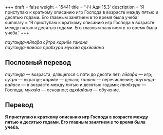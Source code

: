 +++
draft = false
weight = 15441
title = 'ЧЧ Ади 15.3'
description = 'Я приступаю к краткому описанию игр Господа в возрасте между пятью и десятью годами. Его главным занятием в то время была учеба.'
summary = 'Я приступаю к краткому описанию игр Господа в возрасте между пятью и десятью годами. Его главным занятием в то время была учеба.'
+++

_пауган̣д̣а-лӣла̄ра сӯтра карийе ган̣ана  
пауган̣д̣а-вайасе прабхура мукхйа адхйайана_

## Пословный перевод

_пауган̣д̣а_ — возраста, длящегося с пяти до десяти лет; _лӣла̄ра_ — игр; _сӯтра_ — вкратце; _карийе_ — делаю; _ган̣ана_ — перечисление; _пауган̣д̣а_\-_вайасе_ — в возрасте между пятью и десятью годами; _прабхура_ — Господа; _мукхйа_ — основное; _адхйайана_ — обучение.

## Перевод

**Я приступаю к краткому описанию игр Господа в возрасте между пятью и десятью годами. Его главным занятием в то время была учеба.**
